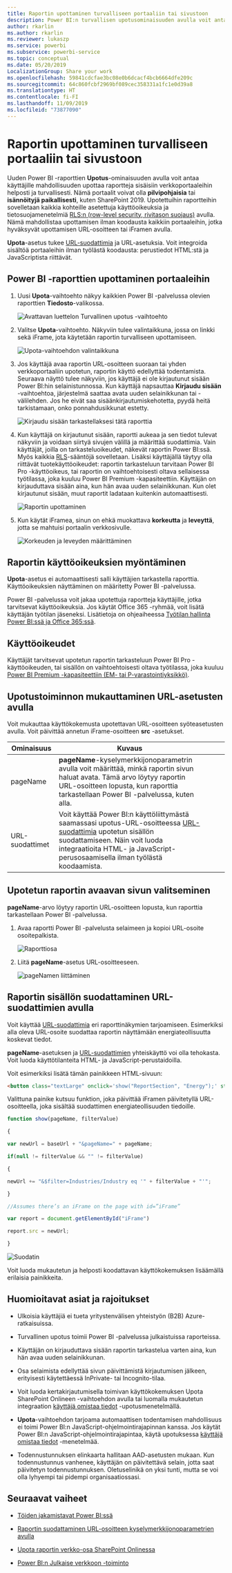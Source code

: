 ```yaml
---
title: Raportin upottaminen turvalliseen portaaliin tai sivustoon
description: Power BI:n turvallisen upotusominaisuuden avulla voit antaa käyttäjille mahdollisuuden upottaa raportteja sisäisiin verkkoportaaleihin helposti ja turvallisesti.
author: rkarlin
ms.author: rkarlin
ms.reviewer: lukaszp
ms.service: powerbi
ms.subservice: powerbi-service
ms.topic: conceptual
ms.date: 05/20/2019
LocalizationGroup: Share your work
ms.openlocfilehash: 59841cdcfae3bc08e0b6dcacf4bcb6664dfe209c
ms.sourcegitcommit: 64c860fcbf2969bf089cec358331a1fc1e0d39a8
ms.translationtype: HT
ms.contentlocale: fi-FI
ms.lasthandoff: 11/09/2019
ms.locfileid: "73877090"
---
```

# <a name="embed-a-report-in-a-secure-portal-or-website"></a>Raportin upottaminen turvalliseen portaaliin tai sivustoon

Uuden Power BI -raporttien **Upotus**-ominaisuuden avulla voit antaa käyttäjille mahdollisuuden upottaa raportteja sisäisiin verkkoportaaleihin helposti ja turvallisesti. Nämä portaalit voivat olla **pilvipohjaisia** tai **isännöityjä paikallisesti**, kuten SharePoint 2019. Upotettuihin raportteihin sovelletaan kaikkia kohteille asetettuja käyttöoikeuksia ja tietosuojamenetelmiä [RLS:n (row-level security, rivitason suojaus)](service-admin-rls.md) avulla. Nämä mahdollistaa upottamisen ilman koodausta kaikkiin portaaleihin, jotka hyväksyvät upottamisen URL-osoitteen tai iFramen avulla. 

**Upota**-asetus tukee [URL-suodattimia](service-url-filters.md) ja URL-asetuksia. Voit integroida sisältöä portaaleihin ilman työlästä koodausta: perustiedot HTML:stä ja JavaScriptista riittävät.

## <a name="how-to-embed-power-bi-reports-into-portals"></a>Power BI -raporttien **upottaminen** portaaleihin

1. Uusi **Upota**-vaihtoehto näkyy kaikkien Power BI -palvelussa olevien raporttien **Tiedosto**-valikossa.

    ![Avattavan luettelon Turvallinen upotus -vaihtoehto](media/service-embed-secure/secure-embed-drop-down-menu.png)

2. Valitse **Upota**-vaihtoehto. Näkyviin tulee valintaikkuna, jossa on linkki sekä iFrame, jota käytetään raportin turvalliseen upottamiseen.

    ![Upota-vaihtoehdon valintaikkuna](media/service-embed-secure/secure-embed-code-dialog.png)

3. Jos käyttäjä avaa raportin URL-osoitteen suoraan tai yhden verkkoportaaliin upotetun, raportin käyttö edellyttää todentamista. Seuraava näyttö tulee näkyviin, jos käyttäjä ei ole kirjautunut sisään Power BI:hin selainistunnossa. Kun käyttäjä napsauttaa **Kirjaudu sisään** -vaihtoehtoa, järjestelmä saattaa avata uuden selainikkunan tai -välilehden. Jos he eivät saa sisäänkirjautumiskehotetta, pyydä heitä tarkistamaan, onko ponnahdusikkunat estetty.

    ![Kirjaudu sisään tarkastellaksesi tätä raporttia](media/service-embed-secure/secure-embed-sign-in.png)

4. Kun käyttäjä on kirjautunut sisään, raportti aukeaa ja sen tiedot tulevat näkyviin ja voidaan siirtyä sivujen välillä ja määrittää suodattimia. Vain käyttäjät, joilla on tarkasteluoikeudet, näkevät raportin Power BI:ssä. Myös kaikkia [RLS](service-admin-rls.md)-sääntöjä sovelletaan. Lisäksi käyttäjällä täytyy olla riittävät tuotekäyttöoikeudet: raportin tarkasteluun tarvitaan Power BI Pro -käyttöoikeus, tai raportin on vaihtoehtoisesti oltava sellaisessa työtilassa, joka kuuluu Power BI Premium -kapasiteettiin. Käyttäjän on kirjauduttava sisään aina, kun hän avaa uuden selainikkunan. Kun olet kirjautunut sisään, muut raportit ladataan kuitenkin automaattisesti.

    ![Raportin upottaminen](media/service-embed-secure/secure-embed-report.png)

5. Kun käytät iFramea, sinun on ehkä muokattava **korkeutta** ja **leveyttä**, jotta se mahtuisi portaalin verkkosivulle.

    ![Korkeuden ja leveyden määrittäminen](media/service-embed-secure/secure-embed-size.png)

## <a name="granting-report-access"></a>Raportin käyttöoikeuksien myöntäminen

**Upota**-asetus ei automaattisesti salli käyttäjien tarkastella raporttia. Käyttöoikeuksien näyttäminen on määritetty Power BI -palvelussa.

Power BI -palvelussa voit jakaa upotettuja raportteja käyttäjille, jotka tarvitsevat käyttöoikeuksia. Jos käytät Office 365 -ryhmää, voit lisätä käyttäjän työtilan jäseneksi. Lisätietoja on ohjeaiheessa [Työtilan hallinta Power BI:ssä ja Office 365:ssä](service-manage-app-workspace-in-power-bi-and-office-365.md).

## <a name="licensing"></a>Käyttöoikeudet

Käyttäjät tarvitsevat upotetun raportin tarkasteluun Power BI Pro -käyttöoikeuden, tai sisällön on vaihtoehtoisesti oltava työtilassa, joka kuuluu [Power BI Premium -kapasiteettiin (EM- tai P-varastointiyksikkö)](service-admin-premium-purchase.md).

## <a name="customize-your-embed-experience-using-url-settings"></a>Upotustoiminnon mukauttaminen URL-asetusten avulla

Voit mukauttaa käyttökokemusta upotettavan URL-osoitteen syöteasetusten avulla. Voit päivittää annetun iFrame-osoitteen **src** -asetukset.

| Ominaisuus  | Kuvaus  |  |  |  |
|--------------|-----------------------------------------------------------------------------------------------------------------------------------------------------------------------------------------------------------------------|---|---|---|
| pageName  | **pageName**-kyselymerkkijonoparametrin avulla voit määrittää, minkä raportin sivun haluat avata. Tämä arvo löytyy raportin URL-osoitteen lopusta, kun raporttia tarkastellaan Power BI -palvelussa, kuten alla. |  |  |  |
| URL-suodattimet  | Voit käyttää Power BI:n käyttöliittymästä saamassasi upotus-URL-osoitteessa [URL-suodattimia](service-url-filters.md) upotetun sisällön suodattamiseen. Näin voit luoda integraatioita HTML- ja JavaScript-perusosaamisella ilman työlästä koodaamista.  |  |  |  |

## <a name="set-which-page-opens-for-an-embedded-report"></a>Upotetun raportin avaavan sivun valitseminen 

**pageName**-arvo löytyy raportin URL-osoitteen lopusta, kun raporttia tarkastellaan Power BI -palvelussa.

1. Avaa raportti Power BI -palvelusta selaimeen ja kopioi URL-osoite osoitepalkista.

    ![Raporttiosa](media/service-embed-secure/secure-embed-report-section.png)

2. Liitä **pageName**-asetus URL-osoitteeseen.

    ![pageNamen liittäminen](media/service-embed-secure/secure-embed-append-page-name.png)

## <a name="filter-report-content-using-url-filters"></a>Raportin sisällön suodattaminen URL-suodattimien avulla 

Voit käyttää [URL-suodattimia](service-url-filters.md) eri raporttinäkymien tarjoamiseen. Esimerkiksi alla oleva URL-osoite suodattaa raportin näyttämään energiateollisuutta koskevat tiedot.

**pageName**-asetuksen ja [URL-suodattimien](service-url-filters.md) yhteiskäyttö voi olla tehokasta. Voit luoda käyttötilanteita HTML- ja JavaScript-perustaidoilla.

Voit esimerkiksi lisätä tämän painikkeen HTML-sivuun:

```html
<button class="textLarge" onclick='show("ReportSection", "Energy");' style="display: inline-block;">Show Energy</button>
```

Valittuna painike kutsuu funktion, joka päivittää iFramen päivitetyllä URL-osoitteella, joka sisältää suodattimen energiateollisuuden tiedoille.

```javascript
function show(pageName, filterValue)

{

var newUrl = baseUrl + "&pageName=" + pageName;

if(null != filterValue && "" != filterValue)

{

newUrl += "&$filter=Industries/Industry eq '" + filterValue + "'";

}

//Assumes there’s an iFrame on the page with id=”iFrame”

var report = document.getElementById("iFrame")

report.src = newUrl;

}
```

![Suodatin](media/service-embed-secure/secure-embed-filter.png)

Voit luoda mukautetun ja helposti koodattavan käyttökokemuksen lisäämällä erilaisia painikkeita. 

## <a name="considerations-and-limitations"></a>Huomioitavat asiat ja rajoitukset

* Ulkoisia käyttäjiä ei tueta yritystenvälisen yhteistyön (B2B) Azure-ratkaisuissa.

* Turvallinen upotus toimii Power BI -palvelussa julkaistuissa raporteissa.

* Käyttäjän on kirjauduttava sisään raportin tarkastelua varten aina, kun hän avaa uuden selainikkunan.

* Osa selaimista edellyttää sivun päivittämistä kirjautumisen jälkeen, erityisesti käytettäessä InPrivate- tai Incognito-tilaa.

* Voit luoda kertakirjautumisella toimivan käyttökokemuksen Upota SharePoint Onlineen -vaihtoehdon avulla tai luomalla mukautetun integraation [käyttäjä omistaa tiedot](developer/embed-sample-for-your-organization.md) -upotusmenetelmällä. 

* **Upota**-vaihtoehdon tarjoama automaattisen todentamisen mahdollisuus ei toimi Power BI:n JavaScript-ohjelmointirajapinnan kanssa. Jos käytät Power BI:n JavaScript-ohjelmointirajapintaa, käytä upotuksessa [käyttäjä omistaa tiedot](developer/embed-sample-for-your-organization.md) -menetelmää. 

* Todennustunnuksen elinkaarta hallitaan AAD-asetusten mukaan. Kun todennustunnus vanhenee, käyttäjän on päivitettävä selain, jotta saat päivitetyn todennustunnuksen. Oletuselinikä on yksi tunti, mutta se voi olla lyhyempi tai pidempi organisaatiossasi.

## <a name="next-steps"></a>Seuraavat vaiheet

* [Töiden jakamistavat Power BI:ssä](service-how-to-collaborate-distribute-dashboards-reports.md)

* [Raportin suodattaminen URL-osoitteen kyselymerkkijonoparametrien avulla](service-url-filters.md)

* [Upota raportin verkko-osa SharePoint Onlinessa](service-embed-report-spo.md)

* [Power BI:n Julkaise verkkoon -toiminto](service-publish-to-web.md)
